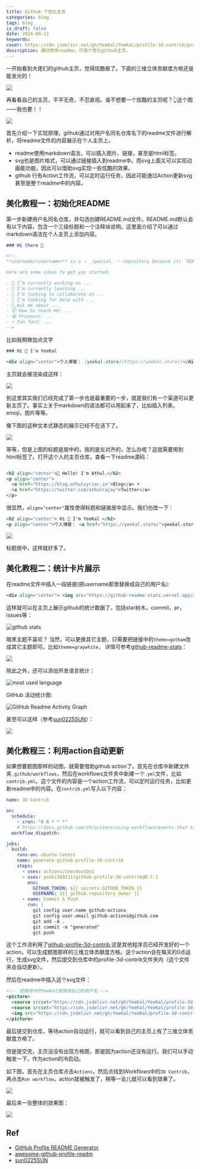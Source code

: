 ```yaml
---
title: Github 个性化主页
categories: blog
tags: blog
is_draft: false
date: 2024-04-11
keywords: 
cover: https://cdn.jsdelivr.net/gh/YeeKal/YeeKal/profile-3d-contrib/profile-night-rainbow.svg
description: 通过修改readme，打造个性化github主页。
---
```



一开始看到大佬们的github主页，觉得炫酷极了。下面的三维立体贡献度方格还是能发光的！

![](https://cdn.jsdelivr.net/gh/YeeKal/img_land/blog/24/04/20240411162117.png)

再看看自己的主页，平平无奇，不忍直视。谁不想要一个炫酷的主页呢？👆这个图——我也要！！

![](https://cdn.jsdelivr.net/gh/YeeKal/img_land/blog/24/04/20240411162622.png)

首先介绍一下实现原理，github通过对用户名同名仓库名下的readme文件进行解析，将readme文件的内容展示在个人主页上。

- readme使用markdown语法，可以插入图片、链接，甚至是html标签。
- svg也是图片格式，可以通过链接插入到readme中。而svg上面又可以实现动画能功能，因此可以借助svg实现一些炫酷的效果。
- github 行有Action工作流，可以定时运行任务，因此可能通过Action更新svg甚至是整个readme中的内容。

## 美化教程一：初始化README

第一步新建用户名同名仓库，并勾选创建README.md文件。README.md默认会有以下内容，包含一个三级标题和一个注释块说明。这里面介绍了可以通过markdown语法在个人主页上添加内容。

```markdown
### Hi there 👋

<!--
**username/<username>** is a ✨ _special_ ✨ repository because its `README.md` (this file) appears on your GitHub profile.

Here are some ideas to get you started:

- 🔭 I’m currently working on ...
- 🌱 I’m currently learning ...
- 👯 I’m looking to collaborate on ...
- 🤔 I’m looking for help with ...
- 💬 Ask me about ...
- 📫 How to reach me: ...
- 😄 Pronouns: ...
- ⚡ Fun fact: ...
-->
```

比如我稍微加点文字

```markdown
### Hi 👋 I'm YeeKal

<div align="center">个人博客： [yeekal.store](https://yeekal.store/)</div>

```
主页就会被渲染成这样：

![](https://cdn.jsdelivr.net/gh/YeeKal/img_land/blog/24/04/20240411164029.png)

到这里其实我们已经完成了第一步也是最重要的一步，就是我们有一个渠道可以更新主页了。事实上关于markdown的语法都可以用起来了，比如插入列表，emoji，图片等等。

像下图的这种文本式静态的展示已经不在话下了。

![](https://cdn.jsdelivr.net/gh/YeeKal/img_land/blog/24/04/20240411164531.png)

等等，但是上图的标题是居中的，我的是左对齐的，怎么办呢？这就需要用到html标签了。打开这个人的主页仓库，查看一下readme源码：

```markdown

<h2 align="center">👋 Hello! I'm Athul.</h2>
<p align="center">
  <a href="https://blog.athulcyriac.in">Blog</a> •
  <a href="https://twitter.com/athulcajay">Twitter</a>
</p>
```
很显然，`align="center"`属性使得标题和链接居中显示。我们也改一下：

```markdown
<h2 align="center"> Hi 👋 I'm YeeKal </h2>
<p align="center">个人博客： <a href="https://yeekal.store/">yeekal.store</a> </p>
```

![](https://cdn.jsdelivr.net/gh/YeeKal/img_land/blog/24/04/20240411165523.png)

标题居中，这样就好多了。

## 美化教程二：统计卡片展示

在readme文件中插入一段链接(把username那里替换成自己的用户名):

```markdown
<div align="center"> <img src="https://github-readme-stats.vercel.app/api?username=<username>&theme=gotham&show_icons=true&hide_border=true" /> </div>
```
这样就可以在主页上展示github的统计数据了，包括star树木，commit，pr，issues等：

![github stats](https://github-readme-stats.vercel.app/api?username=yeekal&theme=gotham&show_icons=true&hide_border=true)

暗黑主题不喜欢？ 当然，可以更换其它主题，只需要把链接中的`theme=gotham`改成其它主题即可。比如`theme=graywhite`， 详情可参考[github-readme-stats](https://github.com/anuraghazra/github-readme-stats/blob/master/themes/README.md)：

![](https://cdn.jsdelivr.net/gh/YeeKal/img_land/blog/24/04/20240411170405.png)

除此之外，还可以添加开发语言统计：

![most used language](https://github-readme-stats.vercel.app/api/top-langs/?username=yeekal&hide_title=true&hide_border=true&layout=compact&langs_count=6&text_color=000&icon_color=fff&bg_color=0,52fa5a,4dfcff,c64dff&theme=graywhite)

GitHub 活动统计图:

![GitHub Readme Activity Graph](https://cdn.jsdelivr.net/gh/YeeKal/img_land/blog/24/04/20240411171311.png)

甚至可以这样（参考[sun0225SUN](https://github.com/sun0225SUN)）：

![](https://cdn.jsdelivr.net/gh/YeeKal/img_land/blog/24/04/20240411171401.png)

## 美化教程三：利用action自动更新

如果想要题图那样的动图，就需要借助github action了。首先在仓库中新建文件夹`.github/workflows`，然后在workflows文件夹中新建一个`.yml`文件，比如`contrib.yml`。这个文件的内容是一个action工作流，可以定时运行任务，比如更新readme中的内容。在`contrib.yml`写入以下内容：

```yml
name: 3D Contrib

on:
  schedule:
    - cron: "0 0 * * *"
    # https://docs.github.com/zh/actions/using-workflows/events-that-trigger-workflows#schedule
  workflow_dispatch:

jobs:
  build:
    runs-on: ubuntu-latest
    name: generate-github-profile-3d-contrib
    steps:
      - uses: actions/checkout@v2
      - uses: yoshi389111/github-profile-3d-contrib@0.7.1
        env:
          GITHUB_TOKEN: ${{ secrets.GITHUB_TOKEN }}
          USERNAME: ${{ github.repository_owner }}
      - name: Commit & Push
        run: |
          git config user.name github-actions
          git config user.email github-actions@github.com
          git add -A .
          git commit -m "generated"
          git push
```

这个工作流利用了[github-profile-3d-contrib](https://github.com/marketplace/actions/github-profile-3d-contrib),这是其他程序员已经开发好的一个action，可以生成题图那样的三维立体贡献度方格。这个action会在每天的0点运行，生成svg文件，然后提交到仓库中的profile-3d-contrib文件夹内（这个文件夹会自动更新）。

然后在readme中插入这个svg文件：

```markdown
<!-- 把路径中的YeeKal替换成自己的用户名 -->
<picture>
  <source srcset="https://cdn.jsdelivr.net/gh/YeeKal/YeeKal/profile-3d-contrib/profile-night-rainbow.svg" media="(prefers-color-scheme: dark)">
  <source srcset="https://cdn.jsdelivr.net/gh/YeeKal/YeeKal/profile-3d-contrib/profile-gitblock.svg" media="(prefers-color-scheme: light)">
  <img src="https://cdn.jsdelivr.net/gh/YeeKal/YeeKal/profile-3d-contrib/profile-night-rainbow.svg">
</picture>
```

最后提交到仓库，等待action自动运行，就可以看到自己的主页上有了三维立体贡献度方格了。

但是提交完，主页没没有出现方格图，那是因为action还没有运行。我们可以手动触发一下，作为action的冷启动。

如下图，首先在主页仓库点击`Actions`，然后点找到Workflows中的`3D Contrib`，再点击`Run workflow`，action就被触发了，稍等一会儿就可以看到效果了。

![](https://cdn.jsdelivr.net/gh/YeeKal/img_land/blog/24/04/20240411185821.png)



最后来一张整体的效果图：

![](https://cdn.jsdelivr.net/gh/YeeKal/img_land/blog/24/04/20240411190000.png)

## Ref

- [GitHub Profile README Generator](https://rahuldkjain.github.io/gh-profile-readme-generator/)
- [awesome-github-profile-readm](https://zzetao.github.io/awesome-github-profile/)
- [sun0225SUN](https://github.com/sun0225SUN)





